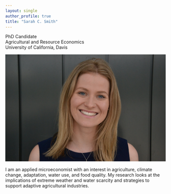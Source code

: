 ```yaml
---
layout: single
author_profile: true
title: "Sarah C. Smith"
---
```


PhD Candidate  
Agricultural and Resource Economics  
University of California, Davis

![Headshot](/assets/Headshot.jpg)

I am an applied microeconomist with an interest in agriculture, climate change, adaptation, water use, and food quality.
My research looks at the implications of extreme weather and water scarcity and strategies to support adaptive agricultural industries.

